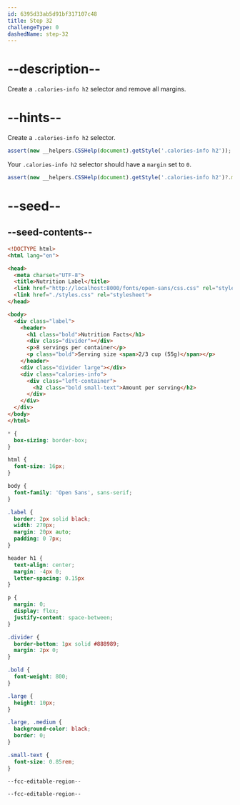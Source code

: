 ```yaml
---
id: 6395d33ab5d91bf317107c48
title: Step 32
challengeType: 0
dashedName: step-32
---
```


# --description--

Create a `.calories-info h2` selector and remove all margins.

# --hints--

Create a `.calories-info h2` selector.

```js
assert(new __helpers.CSSHelp(document).getStyle('.calories-info h2'));
```

Your `.calories-info h2` selector should have a `margin` set to `0`.

```js
assert(new __helpers.CSSHelp(document).getStyle('.calories-info h2')?.margin === '0px');
```

# --seed--

## --seed-contents--

```html
<!DOCTYPE html>
<html lang="en">

<head>
  <meta charset="UTF-8">
  <title>Nutrition Label</title>
  <link href="http://localhost:8000/fonts/open-sans/css.css" rel="stylesheet">
  <link href="./styles.css" rel="stylesheet">
</head>

<body>
  <div class="label">
    <header>
      <h1 class="bold">Nutrition Facts</h1>
      <div class="divider"></div>
      <p>8 servings per container</p>
      <p class="bold">Serving size <span>2/3 cup (55g)</span></p>
    </header>
    <div class="divider large"></div>
    <div class="calories-info">
      <div class="left-container">
        <h2 class="bold small-text">Amount per serving</h2>
      </div>
    </div>
  </div>
</body>
</html>
```

```css
* {
  box-sizing: border-box;
}

html {
  font-size: 16px;
}

body {
  font-family: 'Open Sans', sans-serif;
}

.label {
  border: 2px solid black;
  width: 270px;
  margin: 20px auto;
  padding: 0 7px;
}

header h1 {
  text-align: center;
  margin: -4px 0;
  letter-spacing: 0.15px
}

p {
  margin: 0;
  display: flex;
  justify-content: space-between;
}

.divider {
  border-bottom: 1px solid #888989;
  margin: 2px 0;
}

.bold {
  font-weight: 800;
}

.large {
  height: 10px;
}

.large, .medium {
  background-color: black;
  border: 0;
}

.small-text {
  font-size: 0.85rem;
}

--fcc-editable-region--

--fcc-editable-region--
```
